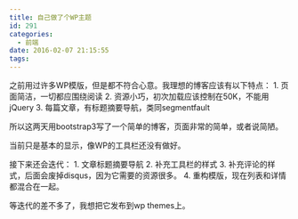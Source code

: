 ```yaml
---
title: 自己做了个WP主题
id: 291
categories:
  - 前端
date: 2016-02-07 21:15:55
tags:
---
```


之前用过许多WP模版，但是都不符合心意。我理想的博客应该有以下特点：
1\. 页面简洁，一切都应围绕阅读
2\. 资源小巧，初次加载应该控制在50K，不能用jQuery
3\. 每篇文章，有标题摘要导航，类同segmentfault

所以这两天用bootstrap3写了一个简单的博客，页面非常的简单，或者说简陋。

当前只是基本的显示，像WP的工具栏还没有做好。

接下来还会迭代：
1\. 文章标题摘要导航
2\. 补充工具栏的样式
3\. 补充评论的样式，后面会废掉disqus，因为它需要的资源很多。
4\. 重构模版，现在列表和详情都混合在一起。

等迭代的差不多了，我想把它发布到wp themes上。
